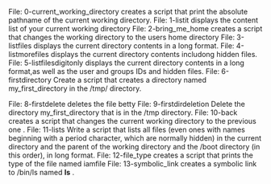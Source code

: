 File: 0-current_working_directory creates a script that print the absolute pathname of the current working directory.
File: 1-listit displays the content list of your current working directory
File: 2-bring_me_home creates a script that changes the working directory to the users home directory
File: 3-listfiles displays the current directory contents in a long format.
File: 4-listmorefiles displays the current directory contents includong hidden files.
File: 5-listfilesdigitonly displays the current directory contents in a long format,as well as the user and groups IDs and hidden files.
File: 6-firstdirectory Create a script that creates a directory named my_first_directory in the /tmp/ directory.

File: 8-firstdelete deletes the file betty
File: 9-firstdirdeletion Delete the directory my_first_directory that is in the /tmp directory.
File: 10-back creates a script that changes the current working directory to the previous one .
File: 11-lists Write a script that lists all files (even ones with names beginning with a period character, which are normally hidden) in the current directory and the parent of the working directory and the /boot directory (in this order), in long format.
File: 12-file_type creates a script that prints the type  of the file named iamfile
File: 13-symbolic_link creates a symbolic link to /bin/ls named __ls__ .

